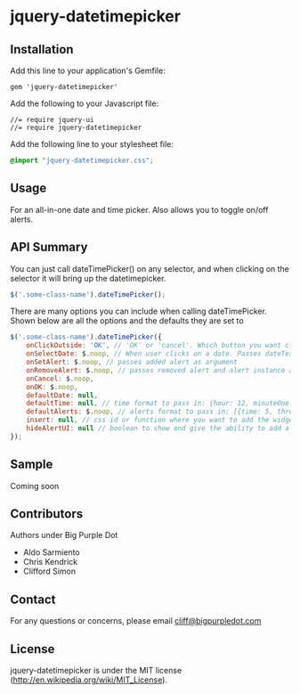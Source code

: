 # jquery-datetimepicker

## Installation

Add this line to your application's Gemfile:

    gem 'jquery-datetimepicker'

Add the following to your Javascript file:

    //= require jquery-ui
    //= require jquery-datetimepicker

Add the following line to your stylesheet file:

```scss
@import "jquery-datetimepicker.css";
```

## Usage

For an all-in-one date and time picker. Also allows you to toggle on/off alerts.

## API Summary

You can just call dateTimePicker() on any selector, and when clicking on the selector it will bring up the datetimepicker.

```javascript
$('.some-class-name').dateTimePicker();
```

There are many options you can include when calling dateTimePicker. Shown below are all the options and the defaults they are set to

```javascript
$('.some-class-name').dateTimePicker({
	onClickOutside: 'OK', // 'OK' or 'cancel'. Which button you want clicking outside to simulate
	onSelectDate: $.noop, // When user clicks on a date. Passes dateText, datepicker instance, and associate input field as arguments.
	onSetAlert: $.noop, // passes added alert as argument
	onRemoveAlert: $.noop, // passes removed alert and alert instance as argument
	onCancel: $.noop,
	onOK: $.noop,
	defaultDate: null,
	defaultTime: null, // time format to pass in: {hour: 12, minuteOne: 0, minuteTwo: 5, ampm: 'pm'}
	defaultAlerts: $.noop, // alerts format to pass in: [{time: 5, threshold: 'Mins', data : {'alert-id' : 1}}, {time: 10, threshold: 'Days'}]. Threshold can be of the following ['Mins', 'Hours', 'Days', 'Weeks']
	insert: null, // css id or function where you want to add the widget
	hideAlertUI: null // boolean to show and give the ability to add alerts
});
```

## Sample

Coming soon

## Contributors

Authors under Big Purple Dot
* Aldo Sarmiento
* Chris Kendrick
* Clifford Simon

## Contact

For any questions or concerns, please email cliff@bigpurpledot.com

## License

jquery-datetimepicker is under the MIT license (http://en.wikipedia.org/wiki/MIT_License).
